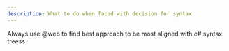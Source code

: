 ```yaml
---
description: What to do when faced with decision for syntax
---
```


Always use @web to find best approach to be most aligned with c# syntax treess